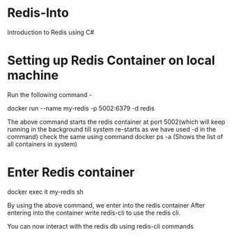 # Redis-Into
Introduction to Redis using C#

# Setting up Redis Container on local machine
Run the following command -

docker run --name my-redis -p 5002:6379 -d redis

The above command starts the redis container at port 5002(which will keep running in the background till system re-starts as we have used -d in the command)
check the same using command docker ps -a (Shows the list of all containers in system)

# Enter Redis container
docker exec it my-redis sh

By using the above command, we enter into the redis container
After entering into the container write redis-cli to use the redis cli.

You can now interact with the redis db using redis-cli commands
